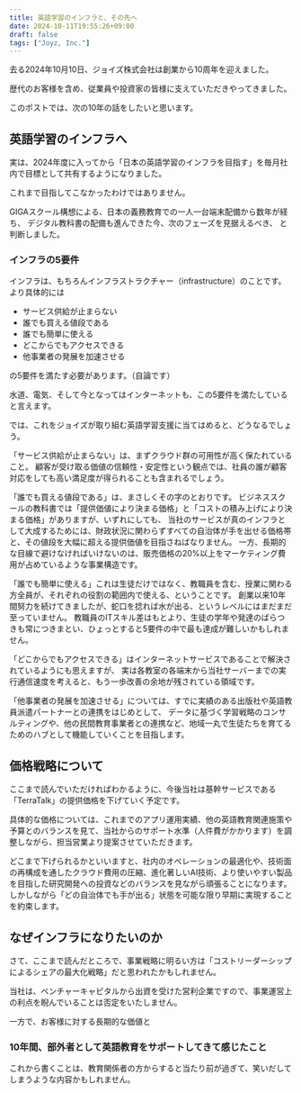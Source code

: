 ```yaml
---
title: 英語学習のインフラと、その先へ
date: 2024-10-11T19:55:26+09:00
draft: false
tags: ["Joyz, Inc."]
---
```


去る2024年10月10日、ジョイズ株式会社は創業から10周年を迎えました。

歴代のお客様を含め、従業員や投資家の皆様に支えていただきやってきました。

このポストでは、次の10年の話をしたいと思います。


## 英語学習のインフラへ

実は、2024年度に入ってから「日本の英語学習のインフラを目指す」を毎月社内で目標として共有するようになりました。

これまで目指してこなかったわけではありません。

GIGAスクール構想による、日本の義務教育での一人一台端末配備から数年が経ち、
デジタル教科書の配備も進んできた今、次のフェーズを見据えるべき、
と判断しました。


### インフラの5要件

インフラは、もちろんインフラストラクチャー（infrastructure）のことです。
より具体的には

- サービス供給が止まらない
- 誰でも買える値段である
- 誰でも簡単に使える
- どこからでもアクセスできる
- 他事業者の発展を加速させる

の5要件を満たす必要があります。（自論です）

水道、電気、そして今となってはインターネットも、この5要件を満たしていると言えます。

では、これをジョイズが取り組む英語学習支援に当てはめると、どうなるでしょう。

「サービス供給が止まらない」は、まずクラウド群の可用性が高く保たれていること。
顧客が受け取る価値の信頼性・安定性という観点では、社員の誰が顧客対応をしても高い満足度が得られることも含まれるでしょう。

「誰でも買える値段である」は、まさしくその字のとおりです。
ビジネススクールの教科書では「提供価値により決まる価格」と「コストの積み上げにより決まる価格」がありますが、いずれにしても、
当社のサービスが真のインフラとして大成するためには、財政状況に関わらずすべての自治体が手を出せる価格帯と、その値段を大幅に超える提供価値を目指さねばなりません。
一方、長期的な目線で避けなければいけないのは、販売価格の20%以上をマーケティング費用が占めているような事業構造です。

「誰でも簡単に使える」これは生徒だけではなく、教職員を含む、授業に関わる方全員が、それぞれの役割の範囲内で使える、ということです。
創業以来10年間努力を続けてきましたが、蛇口を捻れば水が出る、というレベルにはまだまだ至っていません。
教職員のITスキル差はもとより、生徒の学年や発達のばらつきも常につきまとい、ひょっとすると5要件の中で最も達成が難しいかもしれません。

「どこからでもアクセスできる」はインターネットサービスであることで解決されているようにも思えますが、
実は各教室の各端末から当社サーバーまでの実行通信速度を考えると、もう一歩改善の余地が残されている領域です。

「他事業者の発展を加速させる」については、すでに実績のある出版社や英語教員派遣パートナーとの連携をはじめとして、
データに基づく学習戦略のコンサルティングや、他の民間教育事業者との連携など、地域一丸で生徒たちを育てるためのハブとして機能していくことを目指します。


## 価格戦略について

ここまで読んでいただければわかるように、今後当社は基幹サービスである「TerraTalk」の提供価格を下げていく予定です。

具体的な価格については、これまでのアプリ運用実績、他の英語教育関連施策や予算とのバランスを見て、当社からのサポート水準（人件費がかかります）を調整しながら、担当営業より提案させていただきます。

どこまで下げられるかといいますと、社内のオペレーションの最適化や、技術面の再構成を通したクラウド費用の圧縮、進化著しいAI技術、より使いやすい製品を目指した研究開発への投資などのバランスを見ながら頑張ることになります。
しかしながら「どの自治体でも手が出る」状態を可能な限り早期に実現することを約束します。



## なぜインフラになりたいのか

さて、ここまで読んだところで、事業戦略に明るい方は「コストリーダーシップによるシェアの最大化戦略」だと思われたかもしれません。

当社は、ベンチャーキャピタルから出資を受けた営利企業ですので、事業運営上の利点を睨んでいることは否定をいたしません。

一方で、お客様に対する長期的な価値と


### 10年間、部外者として英語教育をサポートしてきて感じたこと


これから書くことは、教育関係者の方からすると当たり前が過ぎて、笑いだしてしまうような内容かもしれません。




